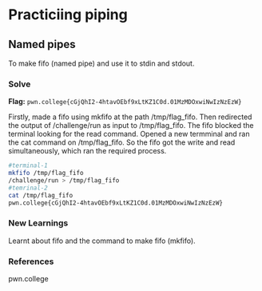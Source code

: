 # Practiciing piping

## Named pipes
To make fifo (named pipe) and use it to stdin and stdout.

### Solve
**Flag:** `pwn.college{cGjQhI2-4htavOEbf9xLtKZ1C0d.01MzMDOxwiNwIzNzEzW}`

Firstly, made a fifo using mkfifo at the path /tmp/flag_fifo. Then redirected the output of /challenge/run as input to /tmp/flag_fifo. The fifo blocked the terminal looking for the read command. Opened a new termminal and ran the cat command on /tmp/flag_fifo. So the fifo got the write and read simultaneously, which ran the required process. 

```bash
#terminal-1
mkfifo /tmp/flag_fifo
/challenge/run > /tmp/flag_fifo
#temrinal-2
cat /tmp/flag_fifo
pwn.college{cGjQhI2-4htavOEbf9xLtKZ1C0d.01MzMDOxwiNwIzNzEzW}
```

### New Learnings
Learnt about fifo and the command to make fifo (mkfifo).

### References 
pwn.college
